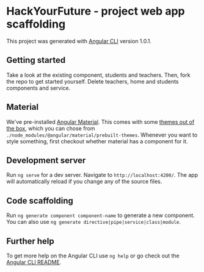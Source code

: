 # HackYourFuture - project web app scaffolding

This project was generated with [Angular CLI](https://github.com/angular/angular-cli) version 1.0.1.

## Getting started
Take a look at the existing component, students and teachers. Then, fork the repo to get started yourself. Delete teachers, home and students components and service.

## Material
We've pre-installed [Angular Material](https://material.angular.io/). This comes with some [themes out of the box](https://material.angular.io/guide/theming), which you can chose from `./node_modules/@angular/material/prebuilt-themes`. Whenever you want to style something, first checkout whether material has a component for it.

## Development server

Run `ng serve` for a dev server. Navigate to `http://localhost:4200/`. The app will automatically reload if you change any of the source files.

## Code scaffolding

Run `ng generate component component-name` to generate a new component. You can also use `ng generate directive|pipe|service|class|module`.

## Further help

To get more help on the Angular CLI use `ng help` or go check out the [Angular CLI README](https://github.com/angular/angular-cli/blob/master/README.md).
